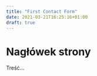 ```yaml
---
title: "First Contact Form"
date: 2021-03-21T16:25:16+01:00
draft: true
---
```


# Nagłówek strony

Treść...
